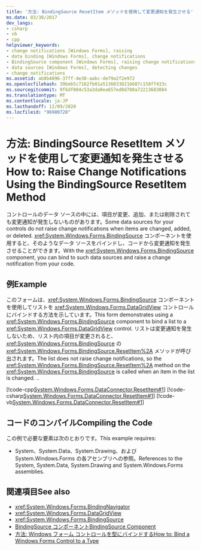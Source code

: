 ```yaml
---
title: '方法: BindingSource ResetItem メソッドを使用して変更通知を発生させる'
ms.date: 03/30/2017
dev_langs:
- csharp
- vb
- cpp
helpviewer_keywords:
- change notifications [Windows Forms], raising
- data binding [Windows Forms], change notifications
- BindingSource component [Windows Forms], raising change notifications with
- data sources [Windows Forms], detecting changes
- change notifications
ms.assetid: ab8b4096-37ff-4e30-aabc-de79a2f2e972
ms.openlocfilehash: 39beb5c7162fb01a51360330216687c158ff433c
ms.sourcegitcommit: 9f6df084c53a3da0ea657ed0d708a72213683084
ms.translationtype: MT
ms.contentlocale: ja-JP
ms.lasthandoff: 12/09/2020
ms.locfileid: "96980728"
---
```

# <a name="how-to-raise-change-notifications-using-the-bindingsource-resetitem-method"></a><span data-ttu-id="ced0e-102">方法: BindingSource ResetItem メソッドを使用して変更通知を発生させる</span><span class="sxs-lookup"><span data-stu-id="ced0e-102">How to: Raise Change Notifications Using the BindingSource ResetItem Method</span></span>
<span data-ttu-id="ced0e-103">コントロールのデータ ソースの中には、項目が変更、追加、または削除されても変更通知が発生しないものがあります。</span><span class="sxs-lookup"><span data-stu-id="ced0e-103">Some data sources for your controls do not raise change notifications when items are changed, added, or deleted.</span></span> <span data-ttu-id="ced0e-104"><xref:System.Windows.Forms.BindingSource> コンポーネントを使用すると、そのようなデータ ソースをバインドし、コードから変更通知を発生させることができます。</span><span class="sxs-lookup"><span data-stu-id="ced0e-104">With the <xref:System.Windows.Forms.BindingSource> component, you can bind to such data sources and raise a change notification from your code.</span></span>  
  
## <a name="example"></a><span data-ttu-id="ced0e-105">例</span><span class="sxs-lookup"><span data-stu-id="ced0e-105">Example</span></span>  
 <span data-ttu-id="ced0e-106">このフォームは、<xref:System.Windows.Forms.BindingSource> コンポーネントを使用してリストを <xref:System.Windows.Forms.DataGridView> コントロールにバインドする方法を示しています。</span><span class="sxs-lookup"><span data-stu-id="ced0e-106">This form demonstrates using a <xref:System.Windows.Forms.BindingSource> component to bind a list to a <xref:System.Windows.Forms.DataGridView> control.</span></span> <span data-ttu-id="ced0e-107">リストは変更通知を発生しないため、リスト内の項目が変更されると、<xref:System.Windows.Forms.BindingSource> の <xref:System.Windows.Forms.BindingSource.ResetItem%2A> メソッドが呼び出されます。</span><span class="sxs-lookup"><span data-stu-id="ced0e-107">The list does not raise change notifications, so the <xref:System.Windows.Forms.BindingSource.ResetItem%2A> method on the <xref:System.Windows.Forms.BindingSource> is called when an item in the list is changed.</span></span> <span data-ttu-id="ced0e-108">.</span><span class="sxs-lookup"><span data-stu-id="ced0e-108">.</span></span>  
  
 [!code-cpp[System.Windows.Forms.DataConnector.ResetItem#1](~/samples/snippets/cpp/VS_Snippets_Winforms/System.Windows.Forms.DataConnector.ResetItem/CPP/form1.cpp#1)]
 [!code-csharp[System.Windows.Forms.DataConnector.ResetItem#1](~/samples/snippets/csharp/VS_Snippets_Winforms/System.Windows.Forms.DataConnector.ResetItem/CS/form1.cs#1)]
 [!code-vb[System.Windows.Forms.DataConnector.ResetItem#1](~/samples/snippets/visualbasic/VS_Snippets_Winforms/System.Windows.Forms.DataConnector.ResetItem/VB/form1.vb#1)]  
  
## <a name="compiling-the-code"></a><span data-ttu-id="ced0e-109">コードのコンパイル</span><span class="sxs-lookup"><span data-stu-id="ced0e-109">Compiling the Code</span></span>  
 <span data-ttu-id="ced0e-110">この例で必要な要素は次のとおりです。</span><span class="sxs-lookup"><span data-stu-id="ced0e-110">This example requires:</span></span>  
  
- <span data-ttu-id="ced0e-111">System、System.Data、System.Drawing、および System.Windows.Forms の各アセンブリへの参照。</span><span class="sxs-lookup"><span data-stu-id="ced0e-111">References to the System, System.Data, System.Drawing and System.Windows.Forms assemblies.</span></span>  
  
## <a name="see-also"></a><span data-ttu-id="ced0e-112">関連項目</span><span class="sxs-lookup"><span data-stu-id="ced0e-112">See also</span></span>

- <xref:System.Windows.Forms.BindingNavigator>
- <xref:System.Windows.Forms.DataGridView>
- <xref:System.Windows.Forms.BindingSource>
- [<span data-ttu-id="ced0e-113">BindingSource コンポーネント</span><span class="sxs-lookup"><span data-stu-id="ced0e-113">BindingSource Component</span></span>](bindingsource-component.md)
- [<span data-ttu-id="ced0e-114">方法: Windows フォーム コントロールを型にバインドする</span><span class="sxs-lookup"><span data-stu-id="ced0e-114">How to: Bind a Windows Forms Control to a Type</span></span>](how-to-bind-a-windows-forms-control-to-a-type.md)
